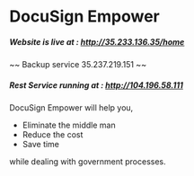 # DocuSign Empower

##### Website is live at      : http://35.233.136.35/home 
~~ Backup service 35.237.219.151 ~~  
##### Rest Service running at : http://104.196.58.111

DocuSign Empower will help you, 
- Eliminate the middle man
- Reduce the cost    
- Save time   

while dealing with government processes. 



